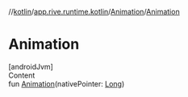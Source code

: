 //[kotlin](../../../index.md)/[app.rive.runtime.kotlin](../index.md)/[Animation](index.md)/[Animation](-animation.md)



# Animation  
[androidJvm]  
Content  
fun [Animation](-animation.md)(nativePointer: [Long](https://kotlinlang.org/api/latest/jvm/stdlib/kotlin/-long/index.html))  



